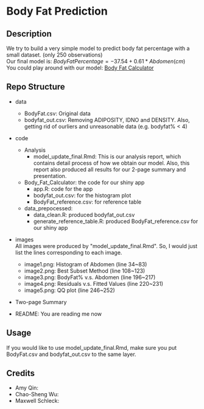 # Body Fat Prediction

## Description
We try to build a very simple model to predict body fat percentage with a small dataset. (only 250 observations)    
Our final model is: $Body Fat Percentage = -37.54 + 0.61*Abdomen(cm)$    
You could play around with our model: [Body Fat Calculator](https://cwu377.shinyapps.io/body_fat_calculator/)

## Repo Structure

- data
  - BodyFat.csv: Original data
  - bodyfat_out.csv: Removing ADIPOSITY, IDNO and DENSITY. Also, getting rid of ourliers and unreasonable data (e.g. bodyfat% < 4) 

- code 
  - Analysis
    - model_update_final.Rmd: This is our analysis report, which contains detail process of how we obtain our model. Also, this report also produced all results for our 2-page summary and presentation.  
  - Body_Fat_Calculator: the code for our shiny app
    - app.R: code for the app
    - bodyfat_out.csv: for the histogram plot
    - BodyFat_reference.csv: for reference table
  - data_prepocessed: 
    - data_clean.R: produced bodyfat_out.csv
    - generate_reference_table.R: produced BodyFat_reference.csv for our shiny app
- images  
All images were produced by "model_update_final.Rmd". 
So, I would just list the lines corresponding to each image. 
  - image1.png: Histogram of Abdomen (line 34~83)
  - image2.png: Best Subset Method (line 108~123)
  - image3.png: BodyFat% v.s. Abdomen (line 196~217)
  - image4.png: Residuals v.s. Fitted Values (line 220~231)
  - image5.png: QQ plot (line 246~252)

- Two-page Summary
- README: You are reading me now

## Usage
If you would like to use model_update_final.Rmd, make sure you put BodyFat.csv and bodyfat_out.csv to the same layer.

## Credits
- Amy Qin: 
- Chao-Sheng Wu: 
- Maxwell Schleck:
